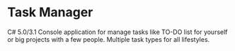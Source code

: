 # Task Manager
C# 5.0/3.1
Console application for manage tasks like TO-DO list for yourself or big projects with a few people. Multiple task types for all lifestyles.
